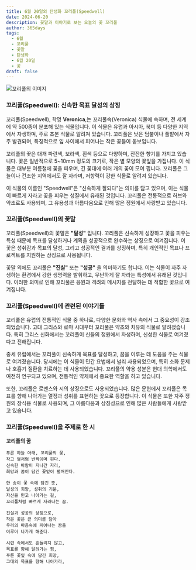 ```yaml
---
title: 6월 20일의 탄생화 꼬리풀(Speedwell)
date: 2024-06-20
description: 꽃말과 이야기로 보는 오늘의 꽃 꼬리풀
author: 365days
tags:
  - 6월
  - 꼬리풀
  - 꽃말
  - 탄생화
  - 6월 20일
  - 꽃
draft: false
---
```



![꼬리풀의 이미지](https://cdn.pixabay.com/photo/2016/03/22/18/59/speedwell-1273520_960_720.jpg#center)


### 꼬리풀(Speedwell): 신속한 목표 달성의 상징

꼬리풀(Speedwell), 학명 **Veronica**,는 꼬리풀속(Veronica) 식물에 속하며, 전 세계에 약 500종이 분포해 있는 식물입니다. 이 식물은 유럽과 아시아, 북미 등 다양한 지역에서 자생하며, 주로 초본 식물로 알려져 있습니다. 꼬리풀은 낮은 덤불이나 풀밭에서 자주 발견되며, 특징적으로 잎 사이에서 피어나는 작은 꽃들이 돋보입니다.

꼬리풀의 꽃은 대개 파란색, 보라색, 흰색 등으로 다양하며, 잔잔한 향기를 가지고 있습니다. 꽃은 일반적으로 5~10mm 정도의 크기로, 작은 별 모양의 꽃잎을 가집니다. 이 식물은 대부분 여름철에 꽃을 피우며, 긴 꽃대에 여러 개의 꽃이 모여 핍니다. 꼬리풀은 그늘이나 건조한 지역에서도 잘 자라며, 저항력이 강한 식물로 알려져 있습니다.

이 식물의 이름인 "Speedwell"은 "신속하게 잘되다"는 의미를 담고 있으며, 이는 식물이 빠르게 자라고 꽃을 피우는 성질에서 유래된 것입니다. 꼬리풀은 전통적으로 허브와 약초로도 사용되며, 그 유용성과 아름다움으로 인해 많은 정원에서 사랑받고 있습니다.

### 꼬리풀(Speedwell)의 꽃말

꼬리풀(Speedwell)의 꽃말은 **"달성"** 입니다. 꼬리풀은 신속하게 성장하고 꽃을 피우는 특성 때문에 목표를 달성하거나 계획을 성공적으로 완수하는 상징으로 여겨집니다. 이 꽃은 성취감과 목표의 달성, 그리고 성공적인 결과를 상징하며, 특히 개인적인 목표나 프로젝트를 지원하는 상징으로 사용됩니다.

꽃말 외에도 꼬리풀은 **"진실"** 또는 **"성공"** 을 의미하기도 합니다. 이는 식물이 자주 자생하는 환경에서 강한 생명력을 발휘하고, 무난하게 잘 자라는 특성에서 유래된 것입니다. 이러한 의미로 인해 꼬리풀은 응원과 격려의 메시지를 전달하는 데 적합한 꽃으로 여겨집니다.

### 꼬리풀(Speedwell)에 관련된 이야기들

꼬리풀은 유럽의 전통적인 식물 중 하나로, 다양한 문화와 역사 속에서 그 중요성이 강조되었습니다. 고대 그리스와 로마 시대부터 꼬리풀은 약초와 치유의 식물로 알려졌습니다. 특히 그리스 신화에서는 꼬리풀이 신들의 정원에서 자생하며, 신성한 식물로 여겨졌다고 전해집니다.

중세 유럽에서는 꼬리풀이 신속하게 목표를 달성하고, 꿈을 이루는 데 도움을 주는 식물로 여겨졌습니다. 당시에는 이 식물이 민간 요법에서 널리 사용되었으며, 특히 소화 문제나 호흡기 질환을 치료하는 데 사용되었습니다. 꼬리풀의 약용 성분은 현대 의학에서도 여전히 연구되고 있으며, 전통적인 약제에서 중요한 역할을 하고 있습니다.

또한, 꼬리풀은 로맨스와 시의 상징으로도 사용되었습니다. 많은 문헌에서 꼬리풀은 목표를 향해 나아가는 열정과 성취를 표현하는 꽃으로 등장합니다. 이 식물은 또한 자주 정원의 장식용 식물로 사용되며, 그 아름다움과 상징성으로 인해 많은 사람들에게 사랑받고 있습니다.

### 꼬리풀(Speedwell)을 주제로 한 시

**꼬리풀의 꿈**

```
푸른 하늘 아래, 꼬리풀의 꽃,  
작고 별처럼 반짝이며 핀다.  
신속한 바람이 지나간 자리,  
희망과 꿈이 담긴 꽃잎이 펼쳐진다.

한 송이 꽃 속에 담긴 뜻,  
달성의 희망, 성취의 기운,  
자신을 믿고 나아가는 길,  
꼬리풀처럼 빠르게 자라나는 꿈.

진실과 성공의 상징으로,  
작은 꽃은 큰 의미를 담아  
우리의 마음속에 피어나는 꿈을  
이루어 나가게 해준다.

시련 속에서도 흔들리지 않고,  
목표를 향해 달려가는 힘,  
푸른 꽃잎 속에 담긴 희망,  
그대의 목표를 향해 나아가라,  
```